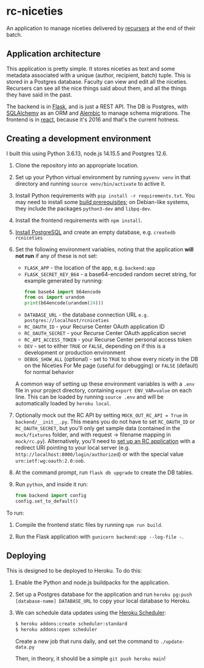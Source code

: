 # rc-niceties

An application to manage niceties delivered by [recursers](https://recurse.com) at the end of their batch.

## Application architecture

This application is pretty simple. It stores niceties as text and some metadata associated with a unique (author, recipient, batch) tuple. This is stored in a Postgres database. Faculty can view and edit all the niceties. Recursers can see all the nice things said about them, and all the things they have said in the past.

The backend is in [Flask](https://flask.palletsprojects.com/en/1.1.x/), and is just a REST API. The DB is Postgres, with [SQLAlchemy](https://docs.sqlalchemy.org/en/13/) as an ORM and [Alembic](https://alembic.sqlalchemy.org/en/latest/#) to manage schema migrations. The frontend is in [react](https://reactjs.org/), because it's 2016 and that's the current hotness.

## Creating a development environment

I built this using Python 3.6.13, node.js 14.15.5 and Postgres 12.6.

1. Clone the repository into an appropriate location.

2. Set up your Python virtual environment by running `pyvenv venv` in that directory and running `source venv/bin/activate` to active it.

3. Install Python requirements with `pip install -r requirements.txt`.
   You may need to install some [build
   prerequisites](https://www.psycopg.org/docs/install.html#build-prerequisites);
   on Debian-like systems, they include the packages `python3-dev` and
   `libpq-dev`.

4. Install the frontend requirements with `npm install`.

5. [Install PostgreSQL](https://www.postgresql.org/download/)
   and create an empty database, e.g. `createdb rcniceties`

6. Set the following environment variables, noting that the application **will not run** if any of these is not set:
    * `FLASK_APP` - the location of the app, e.g. `backend:app`
    * `FLASK_SECRET_KEY_B64` - a base64-encoded random secret string, for example generated by running:
        ```python
        from base64 import b64encode
        from os import urandom
        print(b64encode(urandom(24)))
        ```
    * `DATABASE_URL` - the database connection URL `e.g. postgres://localhost/rcniceties`
    * `RC_OAUTH_ID` - your Recurse Center OAuth application ID
    * `RC_OAUTH_SECRET` - your Recurse Center OAuth application secret
    * `RC_API_ACCESS_TOKEN` - your Recurse Center personal access token
    * `DEV` - set to either `TRUE` or `FALSE`, depending on if this is a development or production environment
    * `DEBUG_SHOW_ALL` (optional) - set to `TRUE` to show every nicety in the DB on the Niceties For Me page (useful for debugging) or `FALSE` (default) for normal behavior

   A common way of setting up these environment variables is with a `.env` file in your project directory, containing `export ENV_VAR=value` on each line. This can be loaded by running `source .env` and will be automatically loaded by `heroku local`.

7. Optionally mock out the RC API by setting `MOCK_OUT_RC_API = True` in `backend/__init__.py`. This means you do not have to set `RC_OAUTH_ID` or `RC_OAUTH_SECRET`, but you'll only get sample data (contained in the `mock/fixtures` folder, and with request -> filename mapping in `mock/rc.py`). Alternatively, you'll need to [set up an RC application](https://recurse.com/settings/oauth) with a redirect URI pointing to your local server (e.g. `http://localhost:8000/login/authorized`) or with the special value `urn:ietf:wg:oauth:2.0:oob`.

8. At the command prompt, run `flask db upgrade` to create the DB tables.

9. Run `python`, and inside it run:

    ```python
    from backend import config
    config.set_to_default()
    ```

To run:

1. Compile the frontend static files by running `npm run build`.

2. Run the Flask application with `gunicorn backend:app --log-file -`.

## Deploying

This is designed to be deployed to Heroku. To do this:

1. Enable the Python and node.js buildpacks for the application.

2. Set up a Postgres database for the application and run `heroku pg:push [database-name] DATABASE_URL` to copy your local database to Heroku.

3. We can schedule data updates using the
[Heroku Scheduler](https://devcenter.heroku.com/articles/scheduler):

    ```sh
    $ heroku addons:create scheduler:standard
    $ heroku addons:open scheduler
    ```

    Create a new job that runs daily, and set the command to `./update-data.py`

    Then, in theory, it should be a simple `git push heroku main`!
